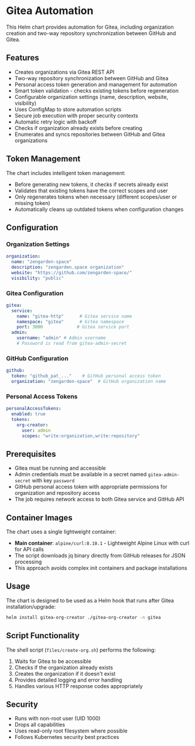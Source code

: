 # Gitea Automation

This Helm chart provides automation for Gitea, including organization creation and two-way repository synchronization between GitHub and Gitea.

## Features

- Creates organizations via Gitea REST API
- Two-way repository synchronization between GitHub and Gitea
- Personal access token generation and management for automation
- Smart token validation - checks existing tokens before regeneration
- Configurable organization settings (name, description, website, visibility)
- Uses ConfigMap to store automation scripts
- Secure job execution with proper security contexts
- Automatic retry logic with backoff
- Checks if organization already exists before creating
- Enumerates and syncs repositories between GitHub and Gitea organizations

## Token Management

The chart includes intelligent token management:
- Before generating new tokens, it checks if secrets already exist
- Validates that existing tokens have the correct scopes and user
- Only regenerates tokens when necessary (different scopes/user or missing token)
- Automatically cleans up outdated tokens when configuration changes

## Configuration

### Organization Settings

```yaml
organization:
  name: "zengarden-space"
  description: "zengarden.space organization"
  website: "https://github.com/zengarden-space/"         
  visibility: "public"
```

### Gitea Configuration

```yaml
gitea:
  service:
    name: "gitea-http"      # Gitea service name
    namespace: "gitea"      # Gitea namespace
    port: 3000             # Gitea service port
  admin:
    username: "admin" # Admin username
    # Password is read from gitea-admin-secret
```

### GitHub Configuration

```yaml
github:
  token: "github_pat_..."    # GitHub personal access token
  organization: "zengarden-space"  # GitHub organization name
```

### Personal Access Tokens

```yaml
personalAccessTokens:
  enabled: true
  tokens:
    org-creator:
      user: admin
      scopes: "write:organization,write:repository"
```

## Prerequisites

- Gitea must be running and accessible
- Admin credentials must be available in a secret named `gitea-admin-secret` with key `password`
- GitHub personal access token with appropriate permissions for organization and repository access
- The job requires network access to both Gitea service and GitHub API

## Container Images

The chart uses a single lightweight container:
- **Main container**: `alpine/curl:8.10.1` - Lightweight Alpine Linux with curl for API calls
- The script downloads jq binary directly from GitHub releases for JSON processing
- This approach avoids complex init containers and package installations

## Usage

The chart is designed to be used as a Helm hook that runs after Gitea installation/upgrade:

```bash
helm install gitea-org-creator ./gitea-org-creator -n gitea
```

## Script Functionality

The shell script (`files/create-org.sh`) performs the following:

1. Waits for Gitea to be accessible
2. Checks if the organization already exists
3. Creates the organization if it doesn't exist
4. Provides detailed logging and error handling
5. Handles various HTTP response codes appropriately

## Security

- Runs with non-root user (UID 1000)
- Drops all capabilities
- Uses read-only root filesystem where possible
- Follows Kubernetes security best practices
